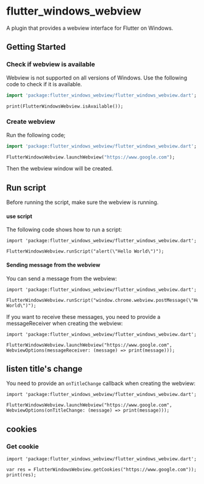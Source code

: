 # flutter_windows_webview

A plugin that provides a webview interface for Flutter on Windows.

## Getting Started

### Check if webview is available
Webview is not supported on all versions of Windows. Use the following code to check if it is available.

```dart
import 'package:flutter_windows_webview/flutter_windows_webview.dart';

print(FlutterWindowsWebview.isAvailable());
```

### Create webview
Run the following code;
```dart
import 'package:flutter_windows_webview/flutter_windows_webview.dart';

FlutterWindowsWebview.launchWebview("https://www.google.com");
```
Then the webview window will be created.

## Run script
Before running the script, make sure the webview is running.

#### use script
The following code shows how to run a script:
```
import 'package:flutter_windows_webview/flutter_windows_webview.dart';

FlutterWindowsWebview.runScript("alert(\"Hello World\")");
```

#### Sending message from the webview
You can send a message from the webview:
```
import 'package:flutter_windows_webview/flutter_windows_webview.dart';

FlutterWindowsWebview.runScript("window.chrome.webview.postMessage(\"Hello World\")");
```

If you want to receive these messages, you need to provide a messageReceiver when creating the webview:

```
import 'package:flutter_windows_webview/flutter_windows_webview.dart';

FlutterWindowsWebview.launchWebview("https://www.google.com", WebviewOptions(messageReceiver: (message) => print(message)));
```

## listen title's change
You need to provide an `onTitleChange` callback when creating the webview:
```
import 'package:flutter_windows_webview/flutter_windows_webview.dart';

FlutterWindowsWebview.launchWebview("https://www.google.com", WebviewOptions(onTitleChange: (message) => print(message)));
```

## cookies

### Get cookie
```
import 'package:flutter_windows_webview/flutter_windows_webview.dart';

var res = FlutterWindowsWebview.getCookies("https://www.google.com"));
print(res);
```